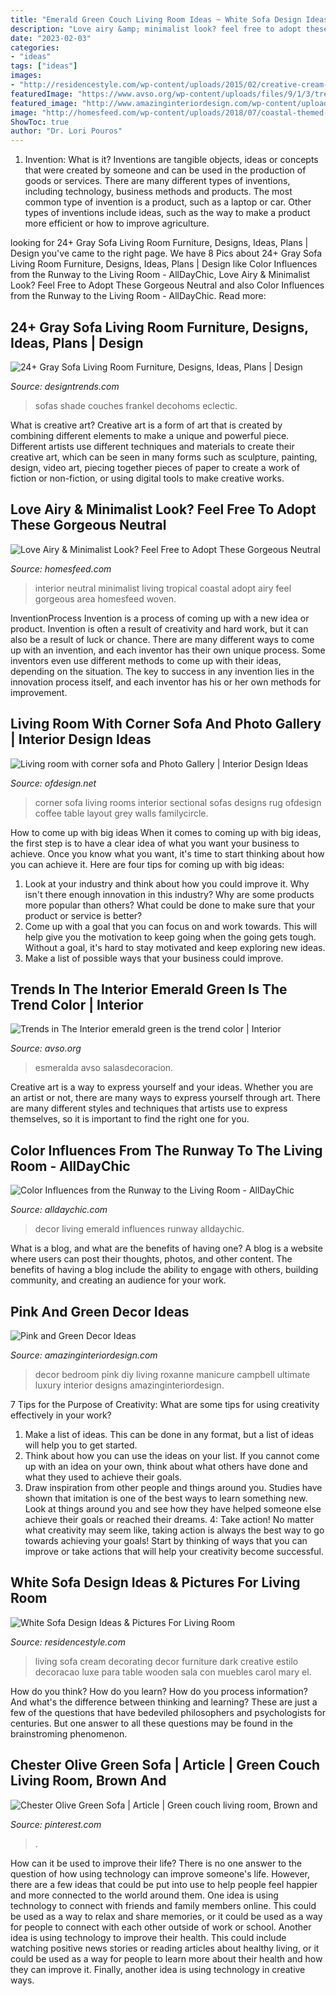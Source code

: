 ```yaml
---
title: "Emerald Green Couch Living Room Ideas ~ White Sofa Design Ideas &amp; Pictures For Living Room"
description: "Love airy &amp; minimalist look? feel free to adopt these gorgeous neutral"
date: "2023-02-03"
categories:
- "ideas"
tags: ["ideas"]
images:
- "http://residencestyle.com/wp-content/uploads/2015/02/creative-cream-living-room-white-sofa-wooden-table.jpg"
featuredImage: "https://www.avso.org/wp-content/uploads/files/9/1/3/trends-in-the-interior-emerald-green-is-the-trend-color-11-913.jpg"
featured_image: "http://www.amazinginteriordesign.com/wp-content/uploads/2020/08/5-22.jpg"
image: "http://homesfeed.com/wp-content/uploads/2018/07/coastal-themed-living-room-in-neutral-tone-soft-neutral-sofa-woven-area-rug-woven-side-table-woven-rocking-chair-medium-size-tropical-houseplants.jpg"
ShowToc: true
author: "Dr. Lori Pouros"
---
```



1. Invention: What is it?
Inventions are tangible objects, ideas or concepts that were created by someone and can be used in the production of goods or services. There are many different types of inventions, including technology, business methods and products. The most common type of invention is a product, such as a laptop or car. Other types of inventions include ideas, such as the way to make a product more efficient or how to improve agriculture.

	

		
looking for 24+ Gray Sofa Living Room Furniture, Designs, Ideas, Plans | Design you've came to the right page. We have 8 Pics about 24+ Gray Sofa Living Room Furniture, Designs, Ideas, Plans | Design like Color Influences from the Runway to the Living Room - AllDayChic, Love Airy &amp; Minimalist Look? Feel Free to Adopt These Gorgeous Neutral and also Color Influences from the Runway to the Living Room - AllDayChic. Read more:
		
    
## 24+ Gray Sofa Living Room Furniture, Designs, Ideas, Plans | Design

<img loading=lazy src="https://images.designtrends.com/wp-content/uploads/2016/03/03050644/Amazing-Dark-Grey-Living-Room-Sofas.jpg" onerror="this.onerror=null;this.src='https://tse2.mm.bing.net/th?id=OIP.sy5LOMlGgDmpaBtdLBHWugHaE8&amp;pid=15.1';" alt="24+ Gray Sofa Living Room Furniture, Designs, Ideas, Plans | Design">

_Source: designtrends.com_

>sofas shade couches frankel decohoms eclectic. 

	

What is creative art?
Creative art is a form of art that is created by combining different elements to make a unique and powerful piece. Different artists use different techniques and materials to create their creative art, which can be seen in many forms such as sculpture, painting, design, video art, piecing together pieces of paper to create a work of fiction or non-fiction, or using digital tools to make creative works.

    
## Love Airy &amp; Minimalist Look? Feel Free To Adopt These Gorgeous Neutral

<img loading=lazy src="http://homesfeed.com/wp-content/uploads/2018/07/coastal-themed-living-room-in-neutral-tone-soft-neutral-sofa-woven-area-rug-woven-side-table-woven-rocking-chair-medium-size-tropical-houseplants.jpg" onerror="this.onerror=null;this.src='https://tse2.mm.bing.net/th?id=OIP.-duTXNGJUhj05xVt6mod_wHaLH&amp;pid=15.1';" alt="Love Airy &amp; Minimalist Look? Feel Free to Adopt These Gorgeous Neutral">

_Source: homesfeed.com_

>interior neutral minimalist living tropical coastal adopt airy feel gorgeous area homesfeed woven. 

	

InventionProcess
Invention is a process of coming up with a new idea or product. Invention is often a result of creativity and hard work, but it can also be a result of luck or chance. There are many different ways to come up with an invention, and each inventor has their own unique process. Some inventors even use different methods to come up with their ideas, depending on the situation. The key to success in any invention lies in the innovation process itself, and each inventor has his or her own methods for improvement.

    
## Living Room With Corner Sofa And Photo Gallery | Interior Design Ideas

<img loading=lazy src="https://www.ofdesign.net/wp-content/uploads/files/6/2/4/living-room-with-corner-sofa-and-photo-gallery-0-624.jpg" onerror="this.onerror=null;this.src='https://tse1.mm.bing.net/th?id=OIP.4RL10IF2zHp1wwPyn65OfQHaLJ&amp;pid=15.1';" alt="Living room with corner sofa and Photo Gallery | Interior Design Ideas">

_Source: ofdesign.net_

>corner sofa living rooms interior sectional sofas designs rug ofdesign coffee table layout grey walls familycircle. 

	

How to come up with big ideas
When it comes to coming up with big ideas, the first step is to have a clear idea of what you want your business to achieve. Once you know what you want, it's time to start thinking about how you can achieve it. Here are four tips for coming up with big ideas: 
1. Look at your industry and think about how you could improve it. Why isn't there enough innovation in this industry? Why are some products more popular than others? What could be done to make sure that your product or service is better?
2. Come up with a goal that you can focus on and work towards. This will help give you the motivation to keep going when the going gets tough. Without a goal, it's hard to stay motivated and keep exploring new ideas. 
3. Make a list of possible ways that your business could improve.

    
## Trends In The Interior Emerald Green Is The Trend Color | Interior

<img loading=lazy src="https://www.avso.org/wp-content/uploads/files/9/1/3/trends-in-the-interior-emerald-green-is-the-trend-color-11-913.jpg" onerror="this.onerror=null;this.src='https://tse4.mm.bing.net/th?id=OIP.sk1KB_GWFzbujwnmKwYkbAHaJW&amp;pid=15.1';" alt="Trends in The Interior emerald green is the trend color | Interior">

_Source: avso.org_

>esmeralda avso salasdecoracion. 

	

Creative art is a way to express yourself and your ideas. Whether you are an artist or not, there are many ways to express yourself through art. There are many different styles and techniques that artists use to express themselves, so it is important to find the right one for you.

    
## Color Influences From The Runway To The Living Room - AllDayChic

<img loading=lazy src="http://alldaychic.com/wp-content/uploads/2013/06/emerald-green-decor.jpg" onerror="this.onerror=null;this.src='https://tse3.mm.bing.net/th?id=OIP.oNkWAcJMAowNYsILr8NbTQHaJQ&amp;pid=15.1';" alt="Color Influences from the Runway to the Living Room - AllDayChic">

_Source: alldaychic.com_

>decor living emerald influences runway alldaychic. 

	

What is a blog, and what are the benefits of having one?
A blog is a website where users can post their thoughts, photos, and other content. The benefits of having a blog include the ability to engage with others, building community, and creating an audience for your work.

    
## Pink And Green Decor Ideas

<img loading=lazy src="http://www.amazinginteriordesign.com/wp-content/uploads/2020/08/5-22.jpg" onerror="this.onerror=null;this.src='https://tse2.mm.bing.net/th?id=OIP.urwzIf-L94L75FEXdmAkRgHaJQ&amp;pid=15.1';" alt="Pink and Green Decor Ideas">

_Source: amazinginteriordesign.com_

>decor bedroom pink diy living roxanne manicure campbell ultimate luxury interior designs amazinginteriordesign. 

	

7 Tips for the Purpose of Creativity: What are some tips for using creativity effectively in your work?
1. Make a list of ideas. This can be done in any format, but a list of ideas will help you to get started.
2. Think about how you can use the ideas on your list. If you cannot come up with an idea on your own, think about what others have done and what they used to achieve their goals.
3. Draw inspiration from other people and things around you. Studies have shown that imitation is one of the best ways to learn something new. Look at things around you and see how they have helped someone else achieve their goals or reached their dreams.
4: Take action! No matter what creativity may seem like, taking action is always the best way to go towards achieving your goals! Start by thinking of ways that you can improve or take actions that will help your creativity become successful.

    
## White Sofa Design Ideas &amp; Pictures For Living Room

<img loading=lazy src="http://residencestyle.com/wp-content/uploads/2015/02/creative-cream-living-room-white-sofa-wooden-table.jpg" onerror="this.onerror=null;this.src='https://tse4.mm.bing.net/th?id=OIP.uiW7u3YNaz8LfFid87l15gHaE8&amp;pid=15.1';" alt="White Sofa Design Ideas &amp; Pictures For Living Room">

_Source: residencestyle.com_

>living sofa cream decorating decor furniture dark creative estilo decoracao luxe para table wooden sala con muebles carol mary el. 

	

How do you think? How do you learn? How do you process information? And what's the difference between thinking and learning? These are just a few of the questions that have bedeviled philosophers and psychologists for centuries. But one answer to all these questions may be found in the brainstroming phenomenon.

    
## Chester Olive Green Sofa | Article | Green Couch Living Room, Brown And

<img loading=lazy src="https://i.pinimg.com/736x/a8/4d/42/a84d420c185fe43d32f9f72f3b518669.jpg" onerror="this.onerror=null;this.src='https://tse3.mm.bing.net/th?id=OIP.FonVpVH-EeQduXU7QlWhUgHaJQ&amp;pid=15.1';" alt="Chester Olive Green Sofa | Article | Green couch living room, Brown and">

_Source: pinterest.com_

>. 

	

How can it be used to improve their life?
There is no one answer to the question of how using technology can improve someone's life. However, there are a few ideas that could be put into use to help people feel happier and more connected to the world around them. One idea is using technology to connect with friends and family members online. This could be used as a way to relax and share memories, or it could be used as a way for people to connect with each other outside of work or school. Another idea is using technology to improve their health. This could include watching positive news stories or reading articles about healthy living, or it could be used as a way for people to learn more about their health and how they can improve it. Finally, another idea is using technology in creative ways.

